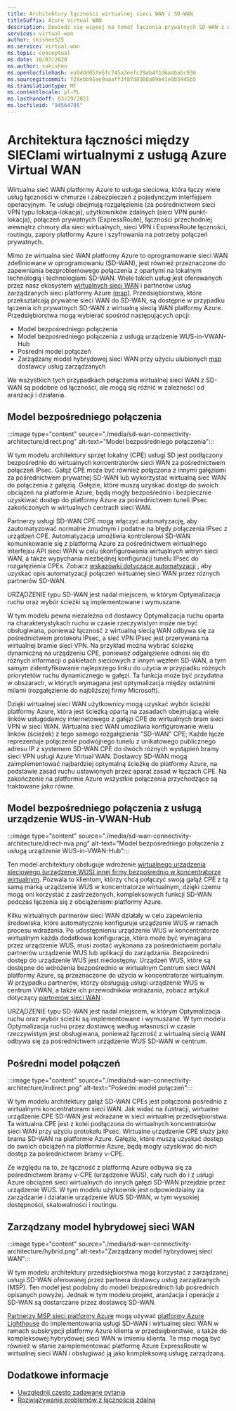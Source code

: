 ```yaml
---
title: Architektury łączności wirtualnej sieci WAN i SD-WAN
titleSuffix: Azure Virtual WAN
description: Dowiedz się więcej na temat łączenia prywatnych SD-WAN z wirtualną siecią WAN platformy Azure
services: virtual-wan
author: skishen525
ms.service: virtual-wan
ms.topic: conceptual
ms.date: 10/07/2020
ms.author: sukishen
ms.openlocfilehash: ea9ddd05fe6fc745a3eefc29ab4f1d6aababc936
ms.sourcegitcommit: f28ebb95ae9aaaff3f87d8388a09b41e0b3445b5
ms.translationtype: MT
ms.contentlocale: pl-PL
ms.lasthandoff: 03/29/2021
ms.locfileid: "94564705"
---
```

# <a name="sd-wan-connectivity-architecture-with-azure-virtual-wan"></a>Architektura łączności między SIECIami wirtualnymi z usługą Azure Virtual WAN

Wirtualna sieć WAN platformy Azure to usługa sieciowa, która łączy wiele usług łączności w chmurze i zabezpieczeń z pojedynczym interfejsem operacyjnym. Te usługi obejmują rozgałęzienie (za pośrednictwem sieci VPN typu lokacja-lokacja), użytkowników zdalnych (sieci VPN punkt-lokacja), połączeń prywatnych (ExpressRoute), łączności przechodniej wewnątrz chmury dla sieci wirtualnych, sieci VPN i ExpressRoute łączności, routingu, zapory platformy Azure i szyfrowania na potrzeby połączeń prywatnych.

Mimo że wirtualna sieć WAN platformy Azure to oprogramowanie sieci WAN zdefiniowane w oprogramowaniu (SD-WAN), jest również przeznaczone do zapewniania bezproblemowego połączenia z opartymi na lokalnym technologią i technologiami SD-WAN. Wiele takich usług jest oferowanych przez nasz ekosystem [wirtualnych sieci WAN](virtual-wan-locations-partners.md) i partnerów usług zarządzanych sieci platformy Azure [(msp)](../networking/networking-partners-msp.md). Przedsiębiorstwa, które przekształcają prywatne sieci WAN do SD-WAN, są dostępne w przypadku łączenia ich prywatnych SD-WAN z wirtualną siecią WAN platformy Azure. Przedsiębiorstwa mogą wybierać spośród następujących opcji:

* Model bezpośredniego połączenia
* Model bezpośredniego połączenia z usługą urządzenie WUS-in-VWAN-Hub
* Pośredni model połączeń
* Zarządzany model hybrydowej sieci WAN przy użyciu ulubionych [msp](../networking/networking-partners-msp.md) dostawcy usług zarządzanych

We wszystkich tych przypadkach połączenia wirtualnej sieci WAN z SD-WAN są podobne od łączności, ale mogą się różnić w zależności od aranżacji i działania.

## <a name="direct-interconnect-model"></a><a name="direct"></a>Model bezpośredniego połączenia

:::image type="content" source="./media/sd-wan-connectivity-architecture/direct.png" alt-text="Model bezpośredniego połączenia":::

W tym modelu architektury sprzęt lokalny (CPE) usługi SD jest podłączony bezpośrednio do wirtualnych koncentratorów sieci WAN za pośrednictwem połączeń IPsec. Gałąź CPE może być również połączona z innymi gałęziami za pośrednictwem prywatnej SD-WAN lub wykorzystać wirtualną sieć WAN do połączenia z gałęzią. Gałęzie, które muszą uzyskać dostęp do swoich obciążeń na platformie Azure, będą mogły bezpośrednio i bezpiecznie uzyskiwać dostęp do platformy Azure za pośrednictwem tuneli IPsec zakończonych w wirtualnych centrach sieci WAN.

Partnerzy usługi SD-WAN CPE mogą włączyć automatyzację, aby zautomatyzować normalne żmudnym i podatne na błędy połączenia IPsec z urządzeń CPE. Automatyzacja umożliwia kontrolerowi SD-WAN komunikowanie się z platformą Azure za pośrednictwem wirtualnego interfejsu API sieci WAN w celu skonfigurowania wirtualnych witryn sieci WAN, a także wypychania niezbędnej konfiguracji tunelu IPsec do rozgałęzienia CPEs. Zobacz [wskazówki dotyczące automatyzacji](virtual-wan-configure-automation-providers.md) , aby uzyskać opis automatyzacji połączeń wirtualnej sieci WAN przez różnych partnerów SD-WAN.

URZĄDZENIE typu SD-WAN jest nadal miejscem, w którym Optymalizacja ruchu oraz wybór ścieżki są implementowane i wymuszane. 

W tym modelu pewna niezależna od dostawcy Optymalizacja ruchu oparta na charakterystykach ruchu w czasie rzeczywistym może nie być obsługiwana, ponieważ łączność z wirtualną siecią WAN odbywa się za pośrednictwem protokołu IPsec, a sieć VPN IPsec jest przerywana na wirtualnej bramie sieci VPN. Na przykład można wybrać ścieżkę dynamiczną na urządzeniu CPE, ponieważ odgałęzienie odnosi się do różnych informacji o pakietach sieciowych z innym węzłem SD-WAN, a tym samym zidentyfikowanie najlepszego linku do użycia w przypadku różnych priorytetów ruchu dynamicznego w gałęzi. Ta funkcja może być przydatna w obszarach, w których wymagana jest optymalizacja między ostatnimi milami (rozgałęzienie do najbliższej firmy Microsoft).

Dzięki wirtualnej sieci WAN użytkownicy mogą uzyskać wybór ścieżki platformy Azure, która jest ścieżką opartą na zasadach obejmującą wiele linków usługodawcy internetowego z gałęzi CPE do wirtualnych bram sieci VPN w sieci WAN. Wirtualna sieć WAN umożliwia konfigurowanie wielu linków (ścieżek) z tego samego rozgałęzienia "SD-WAN" CPE; Każde łącze reprezentuje połączenie podwójnego tunelu z unikatowego publicznego adresu IP z systemem SD-WAN CPE do dwóch różnych wystąpień bramy sieci VPN usługi Azure Virtual WAN. Dostawcy SD-WAN mogą zaimplementować najbardziej optymalną ścieżkę do platformy Azure, na podstawie zasad ruchu ustawionych przez aparat zasad w łączach CPE. Na zakończenie na platformie Azure wszystkie połączenia przychodzące są traktowane jako równe.

## <a name="direct-interconnect-model-with-nva-in-vwan-hub"></a><a name="direct"></a>Model bezpośredniego połączenia z usługą urządzenie WUS-in-VWAN-Hub

:::image type="content" source="./media/sd-wan-connectivity-architecture/direct-nva.png" alt-text="Model bezpośredniego połączenia z usługą urządzenie WUS-in-VWAN-Hub":::

Ten model architektury obsługuje wdrożenie [wirtualnego urządzenia sieciowego (urządzenie WUS) innej firmy bezpośrednio w koncentratorze wirtualnym](./about-nva-hub.md). Pozwala to klientom, którzy chcą połączyć swoją gałąź CPE z tą samą marką urządzenie WUS w koncentratorze wirtualnym, dzięki czemu mogą oni korzystać z zastrzeżonych, kompleksowych funkcji SD-WAN podczas łączenia się z obciążeniami platformy Azure. 

Kilku wirtualnych partnerów sieci WAN działały w celu zapewnienia środowiska, które automatycznie konfiguruje urządzenie WUS w ramach procesu wdrażania. Po udostępnieniu urządzenie WUS w koncentratorze wirtualnym każda dodatkowa konfiguracja, która może być wymagana przez urządzenie WUS, musi zostać wykonana za pośrednictwem portalu partnerów urządzenie WUS lub aplikacji do zarządzania. Bezpośredni dostęp do urządzenie WUS jest niedostępny. Urządzeń WUS, które są dostępne do wdrożenia bezpośrednio w wirtualnym Centrum sieci WAN platformy Azure, są przeznaczone do użycia w koncentratorze wirtualnym. W przypadku partnerów, którzy obsługują usługi urządzenie WUS w centrum VWAN, a także ich przewodników wdrażania, zobacz artykuł dotyczący [partnerów sieci WAN](virtual-wan-locations-partners.md#partners-with-integrated-virtual-hub-offerings) .

URZĄDZENIE typu SD-WAN jest nadal miejscem, w którym Optymalizacja ruchu oraz wybór ścieżki są implementowane i wymuszane.
W tym modelu Optymalizacja ruchu przez dostawcę według własności w czasie rzeczywistym jest obsługiwana, ponieważ łączność z wirtualną siecią WAN odbywa się za pośrednictwem urządzenie WUS SD-WAN w centrum.

## <a name="indirect-interconnect-model"></a><a name="indirect"></a>Pośredni model połączeń

:::image type="content" source="./media/sd-wan-connectivity-architecture/indirect.png" alt-text="Pośredni model połączeń":::

W tym modelu architektury gałąź SD-WAN CPEs jest połączona pośrednio z wirtualnymi koncentratorami sieci WAN. Jak widać na ilustracji, wirtualne urządzenie CPE SD-WAN jest wdrażane w sieci wirtualnej przedsiębiorstwa. Ta wirtualna CPE jest z kolei podłączona do wirtualnych koncentratorów sieci WAN przy użyciu protokołu IPsec. Wirtualne urządzenie CPE służy jako brama SD-WAN na platformie Azure. Gałęzie, które muszą uzyskać dostęp do swoich obciążeń na platformie Azure, będą mogły uzyskiwać do nich dostęp za pośrednictwem bramy v-CPE.

Ze względu na to, że łączność z platformą Azure odbywa się za pośrednictwem bramy v-CPE (urządzenie WUS), cały ruch do i z usługi Azure obciążeń sieci wirtualnych do innych gałęzi SD-WAN przejdzie przez urządzenie WUS. W tym modelu użytkownik jest odpowiedzialny za zarządzanie i działanie urządzenie WUS SD-WAN, w tym wysokiej dostępności, skalowalności i routingu.
  
## <a name="managed-hybrid-wan-model"></a><a name="hybrid"></a>Zarządzany model hybrydowej sieci WAN

:::image type="content" source="./media/sd-wan-connectivity-architecture/hybrid.png" alt-text="Zarządzany model hybrydowej sieci WAN":::

W tym modelu architektury przedsiębiorstwa mogą korzystać z zarządzanej usługi SD-WAN oferowanej przez partnera dostawcy usług zarządzanych (MSP). Ten model jest podobny do modeli bezpośrednich lub pośrednich opisanych powyżej. Jednak w tym modelu projekt, aranżacja i operacje z SD-WAN są dostarczane przez dostawcę SD-WAN.

[Partnerzy MSP sieci platformy Azure](../networking/networking-partners-msp.md) mogą używać [platformy Azure Lighthouse](https://azure.microsoft.com/services/azure-lighthouse/) do implementowania usługi SD-WAN i wirtualnej sieci WAN w ramach subskrypcji platformy Azure klienta w przedsiębiorstwie, a także do kompleksowej hybrydowej sieci WAN w imieniu klienta. Te msp mogą być również w stanie zaimplementować platformę Azure ExpressRoute w wirtualnej sieci WAN i obsługiwać ją jako kompleksową usługę zarządzaną.

## <a name="additional-information"></a>Dodatkowe informacje

* [Uwzględnij często zadawane pytania](virtual-wan-faq.md)
* [Rozwiązywanie problemów z łącznością zdalną](work-remotely-support.md)